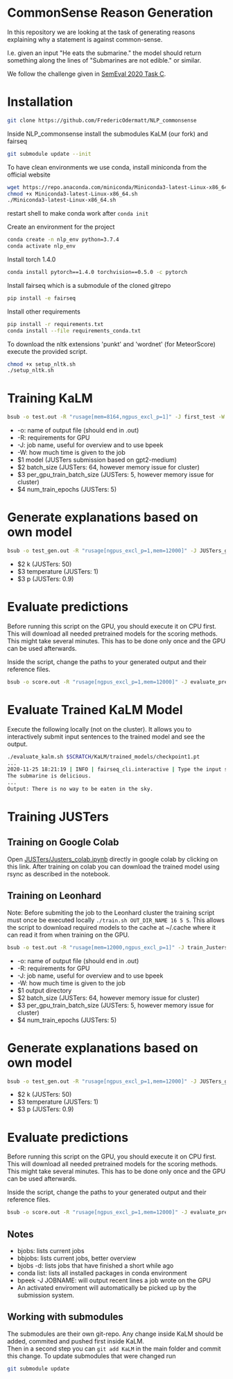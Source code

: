# CommonSense Reason Generation

In this repository we are looking at the task of generating reasons explaining why a statement is against common-sense.

I.e. given an input "He eats the submarine." the model should return something along the lines of "Submarines are not edible." or similar.

We follow the challenge given in [SemEval 2020 Task C](https://competitions.codalab.org/competitions/21080#learn_the_details).

# Installation

```bash
git clone https://github.com/FredericOdermatt/NLP_commonsense
```

Inside NLP_commonsense install the submodules KaLM (our fork) and fairseq
```bash
git submodule update --init
```

To have clean environments we use conda, install miniconda from the official website
```bash
wget https://repo.anaconda.com/miniconda/Miniconda3-latest-Linux-x86_64.sh
chmod +x Miniconda3-latest-Linux-x86_64.sh
./Miniconda3-latest-Linux-x86_64.sh
```

restart shell to make conda work after  `conda init`

Create an environment for the project
```bash
conda create -n nlp_env python=3.7.4
conda activate nlp_env
```
Install torch 1.4.0
```bash
conda install pytorch==1.4.0 torchvision==0.5.0 -c pytorch
```
Install fairseq which is a submodule of the cloned gitrepo
```bash
pip install -e fairseq
```

Install other requirements
```bash
pip install -r requirements.txt
conda install --file requirements_conda.txt
```


To download the nltk extensions 'punkt' and 'wordnet' (for MeteorScore) execute the provided script.
```bash
chmod +x setup_nltk.sh
./setup_nltk.sh
```

# Training KaLM
```bash
bsub -o test.out -R "rusage[mem=8164,ngpus_excl_p=1]" -J first_test -W 4:00 <<< "NLP_commonsense/train_kalm.sh"
```

* -o: name of output file (should end in .out)
* -R: requirements for GPU
* -J: job name, useful for overview and to use bpeek
* -W: how much time is given to the job
* $1 model (JUSTers submission based on gpt2-medium)
* $2 batch_size (JUSTers: 64, however memory issue for cluster) 
* $3 per_gpu_train_batch_size (JUSTers: 5, however memory issue for cluster)
* $4 num_train_epochs (JUSTers: 5)

# Generate explanations based on own model

```bash
bsub -o test_gen.out -R "rusage[ngpus_excl_p=1,mem=12000]" -J JUSTers_generate -W 4:00 ./generate.sh gpt2-medium 5 1 0.9
```
* $2 k (JUSTers: 50)
* $3 temperature (JUSTers: 1) 
* $3 p (JUSTers: 0.9)


# Evaluate predictions
Before running this script on the GPU, you should execute it on CPU first. This will download all needed pretrained models for the scoring methods. This might take several minutes. This has to be done only once and the GPU can be used afterwards. 

Inside the script, change the paths to your generated output and their reference files.

```bash
bsub -o score.out -R "rusage[ngpus_excl_p=1,mem=12000]" -J evaluate_predictions -W 4:00 ./evaluate.sh 
```


# Evaluate Trained KaLM Model

Execute the following locally (not on the cluster). It allows you to interactively submit input sentences to the trained model and see the output.
```bash
./evaluate_kalm.sh $SCRATCH/KaLM/trained_models/checkpoint1.pt
...
2020-11-25 18:21:19 | INFO | fairseq_cli.interactive | Type the input sentence and press return:
The submarine is delicious.
...
Output: There is no way to be eaten in the sky.
```
# Training JUSTers

## Training on Google Colab

Open [JUSTers/Justers_colab.ipynb](https://colab.research.google.com/github/FredericOdermatt/NLP_commonsense/blob/master/JUSTers/Justers_colab.ipynb) directly in google colab by clicking on this link. After training on colab you can download the trained model using rsync as described in the notebook.

## Training on Leonhard

Note: Before submiting the job to the Leonhard cluster the training script must once be executed locally `./train.sh OUT_DIR_NAME 16 5 5`. This allows the script to download required models to the cache at ~/.cache where it can read it from when training on the GPU.
```bash
bsub -o test.out -R "rusage[mem=12000,ngpus_excl_p=1]" -J train_Justers -W 4:00 ./train.sh OUT_DIR_NAME 16 5 5
```

* -o: name of output file (should end in .out)
* -R: requirements for GPU
* -J: job name, useful for overview and to use bpeek
* -W: how much time is given to the job
* $1 output directory
* $2 batch_size (JUSTers: 64, however memory issue for cluster) 
* $3 per_gpu_train_batch_size (JUSTers: 5, however memory issue for cluster)
* $4 num_train_epochs (JUSTers: 5)

# Generate explanations based on own model

```bash
bsub -o test_gen.out -R "rusage[ngpus_excl_p=1,mem=12000]" -J JUSTers_generate -W 4:00 ./generate.sh gpt2-medium 5 1 0.9
```
* $2 k (JUSTers: 50)
* $3 temperature (JUSTers: 1) 
* $3 p (JUSTers: 0.9)


# Evaluate predictions
Before running this script on the GPU, you should execute it on CPU first. This will download all needed pretrained models for the scoring methods. This might take several minutes. This has to be done only once and the GPU can be used afterwards. 

Inside the script, change the paths to your generated output and their reference files.

```bash
bsub -o score.out -R "rusage[ngpus_excl_p=1,mem=12000]" -J evaluate_predictions -W 4:00 ./evaluate.sh 
```


## Notes

* bjobs: lists current jobs
* bbjobs: lists current jobs, better overview
* bjobs -d: lists jobs that have finished a short while ago
* conda list: lists all installed packages in conda environment
* bpeek -J JOBNAME: will output recent lines a job wrote on the GPU
* An activated enviroment will automatically be picked up by the submission system.


## Working with submodules

The submodules are their own git-repo. Any change inside KaLM should be added, commited and pushed first inside KaLM. \
Then in a second step you can `git add KaLM` in the main folder and commit this change. To update submodules that were changed run
```bash
git submodule update
```
